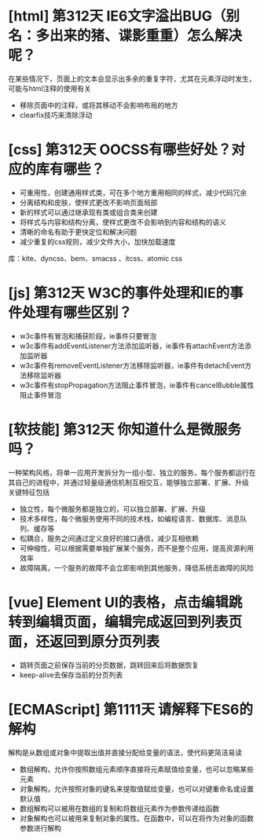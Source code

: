 # [html] 第312天 IE6文字溢出BUG（别名：多出来的猪、谍影重重）怎么解决呢？

在某些情况下，页面上的文本会显示出多余的重复字符，尤其在元素浮动时发生，可能与html注释的使用有关
- 移除页面中的注释，或将其移动不会影响布局的地方
- clearfix技巧来清除浮动

# [css] 第312天 OOCSS有哪些好处？对应的库有哪些？

- 可重用性，创建通用样式类，可在多个地方重用相同的样式，减少代码冗余
- 分离结构和皮肤，使样式更改不影响页面局部
- 新的样式可以通过继承现有类或组合类来创建
- 将样式与内容和结构分离，使样式更改不会影响到内容和结构的语义
- 清晰的命名有助于更快定位和解决问题
- 减少重复的css规则，减少文件大小，加快加载速度

库：kite、dyncss、bem、smacss 、itcss、atomic css

# [js] 第312天 W3C的事件处理和IE的事件处理有哪些区别？

- w3c事件有冒泡和捕获阶段，ie事件只要冒泡
- w3c事件有addEventListener方法添加监听器，ie事件有attachEvent方法添加监听器
- w3c事件有removeEventListener方法移除监听器，ie事件有detachEvent方法移除监听器
- w3c事件有stopPropagation方法阻止事件冒泡，ie事件有cancelBubble属性阻止事件冒泡

# [软技能] 第312天 你知道什么是微服务吗？

一种架构风格，将单一应用开发拆分为一组小型、独立的服务，每个服务都运行在其自己的进程中，并通过轻量级通信机制互相交互，能够独立部署、扩展、升级
关键特征包括
- 独立性，每个微服务都是独立的，可以独立部署、扩展、升级
- 技术多样性，每个微服务使用不同的技术栈，如编程语言、数据库、消息队列、缓存等
- 松耦合，服务之间通过定义良好的接口通信，减少互相依赖
- 可伸缩性，可以根据需要单独扩展某个服务，而不是整个应用，提高资源利用效率
- 故障隔离，一个服务的故障不会立即影响到其他服务，降低系统击故障的风险

# [vue] Element UI的表格，点击编辑跳转到编辑页面，编辑完成返回到列表页面，还返回到原分页列表

- 跳转页面之前保存当前的分页数据，跳转回来后将数据恢复
- keep-alive去保存当前的分页列表

# [ECMAScript] 第1111天 请解释下ES6的解构

解构是从数组或对象中提取出值并直接分配给变量的语法，使代码更简洁易读
- 数组解构，允许你按照数组元素顺序直接将元素赋值给变量，也可以忽略某些元素
- 对象解构，允许按照对象的键名来提取值赋给变量，也可以对键重命名或设置默认值
- 数组解构可以被用在数组的复制和将数组元素作为参数传递给函数
- 对象解构也可以被用来复制对象的属性。在函数中，可以在将作为对象的函数参数进行解构
